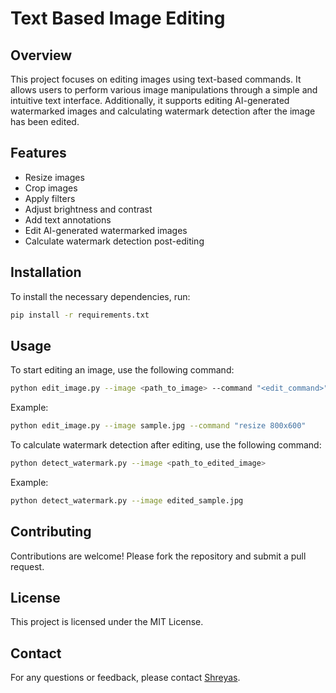 # Text Based Image Editing

## Overview
This project focuses on editing images using text-based commands. It allows users to perform various image manipulations through a simple and intuitive text interface. Additionally, it supports editing AI-generated watermarked images and calculating watermark detection after the image has been edited.

## Features
- Resize images
- Crop images
- Apply filters
- Adjust brightness and contrast
- Add text annotations
- Edit AI-generated watermarked images
- Calculate watermark detection post-editing

## Installation
To install the necessary dependencies, run:
```bash
pip install -r requirements.txt
```

## Usage
To start editing an image, use the following command:
```bash
python edit_image.py --image <path_to_image> --command "<edit_command>"
```
Example:
```bash
python edit_image.py --image sample.jpg --command "resize 800x600"
```

To calculate watermark detection after editing, use the following command:
```bash
python detect_watermark.py --image <path_to_edited_image>
```
Example:
```bash
python detect_watermark.py --image edited_sample.jpg
```

## Contributing
Contributions are welcome! Please fork the repository and submit a pull request.

## License
This project is licensed under the MIT License.

## Contact
For any questions or feedback, please contact [Shreyas](mailto:shreyasrd31@gmail.com).
